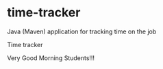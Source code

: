 # time-tracker
Java (Maven) application for tracking time on the job

Time tracker

 Very Good Morning Students!!!
